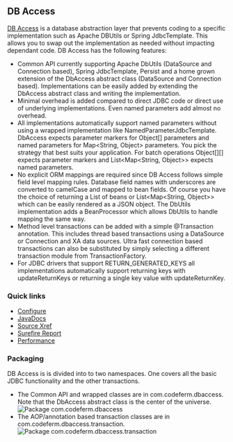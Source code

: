 ## DB Access

[DB Access](http://sgjava.github.io/dbaccess) is a database abstraction layer
that prevents coding to a specific implementation such as Apache DBUtils or
Spring JdbcTemplate. This allows you to swap out the implementation as needed
without impacting dependant code. DB Access has the following features:
* Common API currently supporting Apache DbUtils (DataSource and Connection
based), Spring JdbcTemplate, Persist and a home grown extension of the DbAccess
abstract class (DataSource and Connection based). Implementations can be easily
added by extending the DbAccess abstract class and writing the implementation.
* Minimal overhead is added compared to direct JDBC code or direct use of
underlying implementations. Even named parameters add almost no overhead.
* All implementations automatically support named parameters without using a
wrapped implementation like NamedParameterJdbcTemplate. DbAccess expects
parameter markers for Object[] parameters and named parameters for
Map&lt;String, Object&gt; parameters. You pick the strategy that best suits
your application. For batch operations Object[][] expects parameter markers and
List&lt;Map&lt;String, Object&gt;&gt; expects named parameters.
* No explicit ORM mappings are required since DB Access follows simple field
level mapping rules. Database field names with underscores are converted to
camelCase and mapped to bean fields. Of course you have the choice of returning
a List of beans or List&lt;Map&lt;String, Object&gt;&gt; which can be easily
rendered as a JSON object. The DbUtils implementation adds a BeanProcessor which
allows DbUtils to handle mapping the same way.
* Method level transactions can be added with a simple @Transaction annotation.
This includes thread based transactions using a DataSource or Connection and XA
data sources. Ultra fast connection based transactions can also be substituted
by simply selecting a different transaction module from TransactionFactory.
* For JDBC drivers that support RETURN_GENERATED_KEYS all implementations
automatically support returning keys with updateReturnKeys or returning a
single key value with updateReturnKey.

### Quick links

* [Configure](http://sgjava.github.io/dbaccess/configure.html)
* [JavaDocs](http://sgjava.github.io/dbaccess/apidocs)
* [Source Xref](http://sgjava.github.io/dbaccess/xref)
* [Surefire Report](http://sgjava.github.io/dbaccess/surefire-report.html)
* [Performance](http://sgjava.github.io/dbaccess/performance.html)

### Packaging

DB Access is is divided into to two namespaces. One covers all the basic JDBC functionality and the other transactions.
* The Common API and wrapped classes are in com.codeferm.dbaccess. Note that the DbAccess abstract class is the center of the universe.
![Package com.codeferm.dbaccess](http://sgjava.github.io/dbaccess/apidocs/com/codeferm/dbaccess/package-summary.png "Package com.codeferm.dbaccess")
* The AOP/annotation based transaction classes are in com.codeferm.dbaccess.transaction.
![Package com.codeferm.dbaccess.transaction](http://sgjava.github.io/dbaccess/apidocs/com/codeferm/dbaccess/transaction/package-summary.png "Package com.codeferm.dbaccess.transaction")

